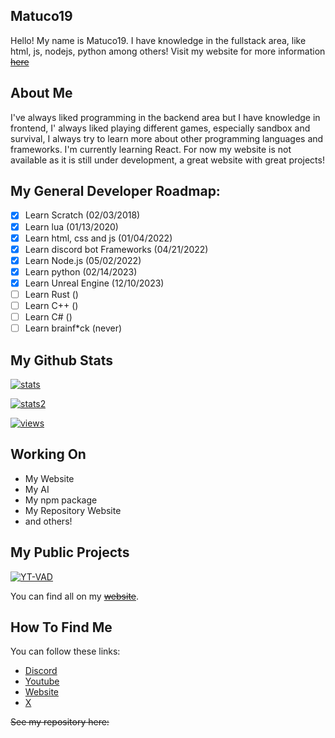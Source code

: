 <h2> Matuco19 </h2>

Hello! My name is Matuco19. I have knowledge in the fullstack area, like html, js, nodejs, python among others! 
Visit my website for more information ~~[here]()~~

<h2>About Me</h2>

I've always liked programming in the backend area but I have knowledge in frontend, I' always liked playing different games, especially sandbox and survival, I always try to learn more about other programming languages and frameworks. I'm currently learning React. For now my website is not available as it is still under development, a great website with great projects! 

<h2>My General Developer Roadmap:</h2>

- [x] Learn Scratch (02/03/2018)
- [x] Learn lua (01/13/2020)
- [x] Learn html, css and js (01/04/2022)
- [x] Learn discord bot Frameworks (04/21/2022)
- [x] Learn Node.js (05/02/2022)
- [x] Learn python (02/14/2023)
- [x] Learn Unreal Engine (12/10/2023)
- [ ] Learn Rust ()
- [ ] Learn C++ ()
- [ ] Learn C# ()
- [ ] Learn brainf*ck (never)

<h2>My Github Stats</h2>

[![stats](https://github-readme-stats.vercel.app/api?username=Matuco19&theme=vue-dark&show_icons=true&hide_border=true&count_private=true)](https://github.com/Matuco19)

[![stats2](https://github-readme-stats.vercel.app/api/top-langs/?username=Matuco19&theme=vue-dark&show_icons=true&hide_border=true&layout=compact)](https://github.com/Matuco19)


[![views](https://komarev.com/ghpvc/?username=Matuco19&style=flat-square&color=blue)](https://github.com/Matuco19)


<h2>Working On</h2>

- My Website
- My AI
- My npm package
- My Repository Website
- and others!

<h2>My Public Projects</h2>

[![YT-VAD](https://github-readme-stats.vercel.app/api/pin?username=Matuco19\&repo=yt-vad\&title_color=fff\&icon_color=f9f9f9\&text_color=9f9f9f\&bg_color=151515)](https://github.com/Matuco19/yt-vad)


You can find all on my ~~[website]()~~.

<h2>How To Find Me</h2>
You can follow these links:

- [Discord](https://discordapp.com/users/609728126767071273)
- [Youtube]()
- [Website]()
- [ X ](https://twitter.com/Matuco19_DEV)


~~See my repository here:~~




